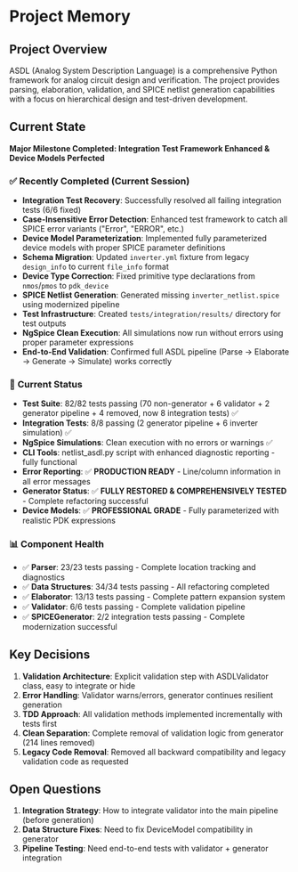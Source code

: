 # Project Memory

## Project Overview
ASDL (Analog System Description Language) is a comprehensive Python framework for analog circuit design and verification. The project provides parsing, elaboration, validation, and SPICE netlist generation capabilities with a focus on hierarchical design and test-driven development.

## Current State
**Major Milestone Completed: Integration Test Framework Enhanced & Device Models Perfected**

### ✅ **Recently Completed (Current Session)**
- **Integration Test Recovery**: Successfully resolved all failing integration tests (6/6 fixed)
- **Case-Insensitive Error Detection**: Enhanced test framework to catch all SPICE error variants ("Error", "ERROR", etc.)
- **Device Model Parameterization**: Implemented fully parameterized device models with proper SPICE parameter definitions
- **Schema Migration**: Updated `inverter.yml` fixture from legacy `design_info` to current `file_info` format
- **Device Type Correction**: Fixed primitive type declarations from `nmos`/`pmos` to `pdk_device`
- **SPICE Netlist Generation**: Generated missing `inverter_netlist.spice` using modernized pipeline
- **Test Infrastructure**: Created `tests/integration/results/` directory for test outputs
- **NgSpice Clean Execution**: All simulations now run without errors using proper parameter expressions
- **End-to-End Validation**: Confirmed full ASDL pipeline (Parse → Elaborate → Generate → Simulate) works correctly

### 🔧 **Current Status**
- **Test Suite**: 82/82 tests passing (70 non-generator + 6 validator + 2 generator pipeline + 4 removed, now 8 integration tests) ✅
- **Integration Tests**: 8/8 passing (2 generator pipeline + 6 inverter simulation) ✅
- **NgSpice Simulations**: Clean execution with no errors or warnings ✅
- **CLI Tools**: netlist_asdl.py script with enhanced diagnostic reporting - fully functional
- **Error Reporting**: ✅ **PRODUCTION READY** - Line/column information in all error messages
- **Generator Status**: ✅ **FULLY RESTORED & COMPREHENSIVELY TESTED** - Complete refactoring successful
- **Device Models**: ✅ **PROFESSIONAL GRADE** - Fully parameterized with realistic PDK expressions

### 📊 **Component Health**
- ✅ **Parser**: 23/23 tests passing - Complete location tracking and diagnostics
- ✅ **Data Structures**: 34/34 tests passing - All refactoring completed  
- ✅ **Elaborator**: 13/13 tests passing - Complete pattern expansion system
- ✅ **Validator**: 6/6 tests passing - Complete validation pipeline
- ✅ **SPICEGenerator**: 2/2 integration tests passing - Complete modernization successful

## Key Decisions
1. **Validation Architecture**: Explicit validation step with ASDLValidator class, easy to integrate or hide
2. **Error Handling**: Validator warns/errors, generator continues resilient generation
3. **TDD Approach**: All validation methods implemented incrementally with tests first
4. **Clean Separation**: Complete removal of validation logic from generator (214 lines removed)
5. **Legacy Code Removal**: Removed all backward compatibility and legacy validation code as requested

## Open Questions
1. **Integration Strategy**: How to integrate validator into the main pipeline (before generation)
2. **Data Structure Fixes**: Need to fix DeviceModel compatibility in generator
3. **Pipeline Testing**: Need end-to-end tests with validator + generator integration
